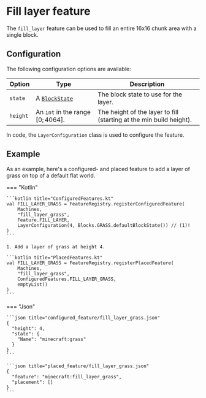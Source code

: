 # Fill layer feature

The `fill_layer` feature can be used to fill an entire 16x16 chunk area with a single block.

## Configuration

The following configuration options are available:


| Option   | Type                                   | Description                                                         |
|----------|----------------------------------------|---------------------------------------------------------------------|
| `state`  | A [`BlockState`](../../block-state.md) | The block state to use for the layer.                               |
| `height` | An `int` in the range $[0;4064 ]$.     | The height of the layer to fill (starting at the min build height). |

In code, the `LayerConfiguration` class is used to configure the feature.

## Example

As an example, here's a configured- and placed feature to add a layer of grass on top of a default flat world.

=== "Kotlin"

    ``´kotlin title="ConfiguredFeatures.kt"
    val FILL_LAYER_GRASS = FeatureRegistry.registerConfiguredFeature(
        Machines,
        "fill_layer_grass",
        Feature.FILL_LAYER,
        LayerConfiguration(4, Blocks.GRASS.defaultBlockState()) // (1)!
    )
    ```

    1. Add a layer of grass at height 4.

    ```kotlin title="PlacedFeatures.kt"
    val FILL_LAYER_GRASS = FeatureRegistry.registerPlacedFeature(
        Machines,
        "fill_layer_grass",
        ConfiguredFeatures.FILL_LAYER_GRASS,
        emptyList()
    )
    ```

=== "Json"

    ```json title="configured_feature/fill_layer_grass.json"
    {
      "height": 4,
      "state": {
        "Name": "minecraft:grass"
      }
    }
    ```
    
    ```json title="placed_feature/fill_layer_grass.json"
    {
      "feature": "minecraft:fill_layer_grass",
      "placement": []
    }
    ```